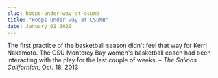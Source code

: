 ```yaml
---
slug: hoops-under-way-at-csumb
title: "Hoops under way at CSUMB"
date: January 01 2020
---
```


<p>The first practice of the basketball season didn't feel that way for Kerri Nakamoto. The CSU Monterey Bay women's basketball coach had been interacting with the play for the last couple of weeks. – <em>The Salinas Californian</em>, Oct. 18, 2013
</p>
